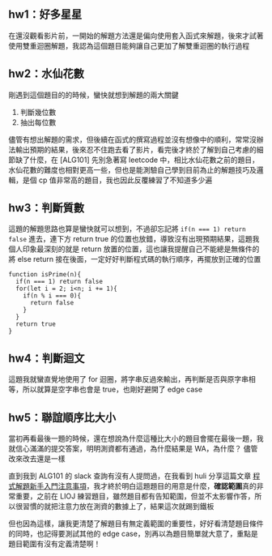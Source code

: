## hw1：好多星星
在還沒觀看影片前，一開始的解題方法還是偏向使用套入函式來解題，後來才試著使用雙重迴圈解題，我認為這個題目能夠讓自己更加了解雙重迴圈的執行過程

## hw2：水仙花數
剛遇到這個題目的的時候，蠻快就想到解題的兩大關鍵
1. 判斷幾位數
2. 抽出每位數

儘管有想出解題的需求，但後續在函式的撰寫過程並沒有想像中的順利，常常沒辦法輸出預期的結果，後來忍不住跑去看了影片，看完後才終於了解到自己考慮的細節缺了什麼，在 [ALG101] 先別急著寫 leetcode 中，相比水仙花數之前的題目，水仙花數的難度也相對更高一些，但也是能測驗自己學到目前為止的解題技巧及邏輯，是個   cp 值非常高的題目，我也因此反覆練習了不知道多少遍

## hw3：判斷質數
這題的解題思路也算是蠻快就可以想到，不過卻忘記將 `if(n === 1) return false` 進去，連下方 return true 的位置也放錯，導致沒有出現預期結果，這題我個人印象最深刻的就是 return 放置的位置，這也讓我提醒自己不能總是無條件的將 else return 接在後面，一定好好判斷程式碼的執行順序，再擺放到正確的位置
```
function isPrime(n){
  if(n === 1) return false
  for(let i = 2; i<n; i += 1){
    if(n % i === 0){
      return false
    }
  }
  return true
}
```

## hw4：判斷迴文
這題我就蠻直覺地使用了 for 迴圈，將字串反過來輸出，再判斷是否與原字串相等，所以就算是空字串也會是 true，也剛好避開了 edge case

## hw5：聯誼順序比大小
當初再看最後一題的時候，還在想說為什麼這種比大小的題目會擺在最後一題，我就信心滿滿的提交答案，明明測資都有通過，為什麼結果是 WA，為什麼？
儘管改來改去還是一樣

直到我到 ALG101 的 slack 查詢有沒有人提問過，在我看到 huli 分享這篇文章 [程式解題新手入門注意事項](https://blog.huli.tw/2019/11/01/before-start-leetcode/)，我才終於明白這題題目的用意是什麼，**確認範圍**真的非常重要，之前在 LIOJ 練習題目，雖然題目都有告知範圍，但並不太影響作答，所以很習慣的就把注意力放在測資的數據上了，結果這次就踢到鐵板

但也因為這樣，讓我更清楚了解題目有無定義範圍的重要性，好好看清楚題目條件的同時，也記得要測試其他的 edge case，別再以為題目簡單就大意了，重點是題目範圍有沒有定義清楚啊！